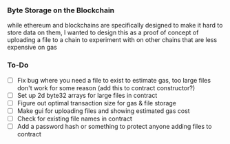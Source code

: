 ### Byte Storage on the Blockchain

while ethereum and blockchains are specifically designed to make it hard to store data on them, I wanted to design this as a proof of concept of uploading a file to a chain to experiment with on other chains that are less expensive on gas

### To-Do

- [ ] Fix bug where you need a file to exist to estimate gas, too large files don't work for some reason (add this to contract constructor?)
- [ ] Set up 2d byte32 arrays for large files in contract
- [ ] Figure out optimal transaction size for gas & file storage
- [ ] Make gui for uploading files and showing estimated gas cost 
- [ ] Check for existing file names in contract
- [ ] Add a password hash or something to protect anyone adding files to contract